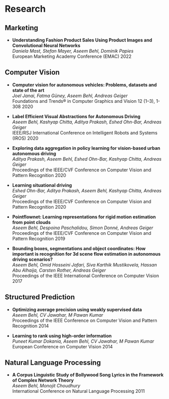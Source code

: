# Research

## Marketing
* **Understanding Fashion Product Sales Using Product Images and Convolutional Neural Networks**\
*Daniela Mast, Stefan Mayer, Aseem Behl, Dominik Papies*\
European Marketing Academy Conference (EMAC) 2022

## Computer Vision

* **Computer vision for autonomous vehicles: Problems, datasets and state of the art**\
*Joel Janai, Fatma Güney, Aseem Behl, Andreas Geiger*\
Foundations and Trends® in Computer Graphics and Vision 12 (1–3), 1-308 2020

* **Label Efficient Visual Abstractions for Autonomous Driving**\
*Aseem Behl, Kashyap Chitta, Aditya Prakash, Eshed Ohn-Bar, Andreas Geiger*\
IEEE/RSJ International Conference on Intelligent Robots and Systems (IROS) 2020

* **Exploring data aggregation in policy learning for vision-based urban autonomous driving**\
*Aditya Prakash, Aseem Behl, Eshed Ohn-Bar, Kashyap Chitta, Andreas Geiger*\
Proceedings of the IEEE/CVF Conference on Computer Vision and Pattern Recognition 2020

* **Learning situational driving**\
*Eshed Ohn-Bar, Aditya Prakash, Aseem Behl, Kashyap Chitta, Andreas Geiger*\
Proceedings of the IEEE/CVF Conference on Computer Vision and Pattern Recognition 2020

* **Pointflownet: Learning representations for rigid motion estimation from point clouds**\
*Aseem Behl, Despoina Paschalidou, Simon Donné, Andreas Geiger*\
Proceedings of the IEEE/CVF Conference on Computer Vision and Pattern Recognition 2019

* **Bounding boxes, segmentations and object coordinates: How important is recognition for 3d scene flow estimation in autonomous driving scenarios?**\
*Aseem Behl, Omid Hosseini Jafari, Siva Karthik Mustikovela, Hassan Abu Alhaija, Carsten Rother, Andreas Geiger*\
Proceedings of the IEEE International Conference on Computer Vision 2017

## Structured Prediction

* **Optimizing average precision using weakly supervised data**\
*Aseem Behl, CV Jawahar, M Pawan Kumar*\
Proceedings of the IEEE Conference on Computer Vision and Pattern Recognition 2014

* **Learning to rank using high-order information**\
*Puneet Kumar Dokania, Aseem Behl, CV Jawahar, M Pawan Kumar*\
European Conference on Computer Vision 2014

## Natural Language Processing
* **A Corpus Linguistic Study of Bollywood Song Lyrics in the Framework of Complex Network Theory**\
*Aseem Behl, Monojit Choudhury*\
International Conference on Natural Language Processing 2011
